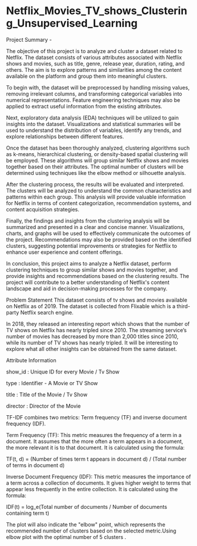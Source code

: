# Netflix_Movies_TV_shows_Clustering_Unsupervised_Learning

Project Summary -

The objective of this project is to analyze and cluster a dataset related to Netflix. The dataset consists of various attributes associated with Netflix shows and movies, such as title, genre, release year, duration, rating, and others. The aim is to explore patterns and similarities among the content available on the platform and group them into meaningful clusters.

To begin with, the dataset will be preprocessed by handling missing values, removing irrelevant columns, and transforming categorical variables into numerical representations. Feature engineering techniques may also be applied to extract useful information from the existing attributes.

Next, exploratory data analysis (EDA) techniques will be utilized to gain insights into the dataset. Visualizations and statistical summaries will be used to understand the distribution of variables, identify any trends, and explore relationships between different features.

Once the dataset has been thoroughly analyzed, clustering algorithms such as k-means, hierarchical clustering, or density-based spatial clustering will be employed. These algorithms will group similar Netflix shows and movies together based on their attributes. The optimal number of clusters will be determined using techniques like the elbow method or silhouette analysis.

After the clustering process, the results will be evaluated and interpreted. The clusters will be analyzed to understand the common characteristics and patterns within each group. This analysis will provide valuable information for Netflix in terms of content categorization, recommendation systems, and content acquisition strategies.

Finally, the findings and insights from the clustering analysis will be summarized and presented in a clear and concise manner. Visualizations, charts, and graphs will be used to effectively communicate the outcomes of the project. Recommendations may also be provided based on the identified clusters, suggesting potential improvements or strategies for Netflix to enhance user experience and content offerings.

In conclusion, this project aims to analyze a Netflix dataset, perform clustering techniques to group similar shows and movies together, and provide insights and recommendations based on the clustering results. The project will contribute to a better understanding of Netflix's content landscape and aid in decision-making processes for the company.

Problem Statement This dataset consists of tv shows and movies available on Netflix as of 2019. The dataset is collected from Flixable which is a third-party Netflix search engine.

In 2018, they released an interesting report which shows that the number of TV shows on Netflix has nearly tripled since 2010. The streaming service’s number of movies has decreased by more than 2,000 titles since 2010, while its number of TV shows has nearly tripled. It will be interesting to explore what all other insights can be obtained from the same dataset.

Attribute Information

show_id : Unique ID for every Movie / Tv Show

type : Identifier - A Movie or TV Show

title : Title of the Movie / Tv Show

director : Director of the Movie

TF-IDF combines two metrics: Term frequency (TF) and inverse document frequency (IDF).

Term Frequency (TF): This metric measures the frequency of a term in a document. It assumes that the more often a term appears in a document, the more relevant it is to that document. It is calculated using the formula:

TF(t, d) = (Number of times term t appears in document d) / (Total number of terms in document d)

Inverse Document Frequency (IDF): This metric measures the importance of a term across a collection of documents. It gives higher weight to terms that appear less frequently in the entire collection. It is calculated using the formula:

IDF(t) = log_e(Total number of documents / Number of documents containing term t)

The plot will also indicate the "elbow" point, which represents the recommended number of clusters based on the selected metric.Using elbow plot with the optimal number of 5 clusters .
